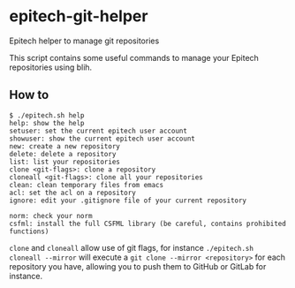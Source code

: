 # epitech-git-helper

Epitech helper to manage git repositories

This script contains some useful commands to manage your Epitech repositories using blih.

## How to

```
$ ./epitech.sh help
help: show the help
setuser: set the current epitech user account
showuser: show the current epitech user account
new: create a new repository
delete: delete a repository
list: list your repositories
clone <git-flags>: clone a repository
cloneall <git-flags>: clone all your repositories
clean: clean temporary files from emacs
acl: set the acl on a repository
ignore: edit your .gitignore file of your current repository

norm: check your norm
csfml: install the full CSFML library (be careful, contains prohibited functions)
```

`clone` and `cloneall` allow use of git flags, for instance `./epitech.sh cloneall --mirror` will execute a `git clone --mirror <repository>` for each repository you have, allowing you to push them to GitHub or GitLab for instance.
